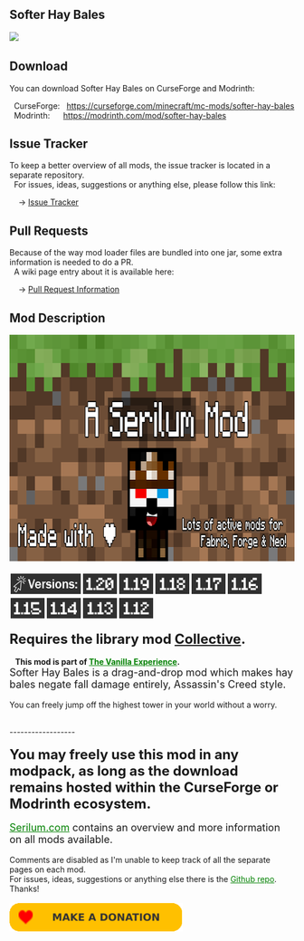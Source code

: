 <h2>Softer Hay Bales</h2>
<p><a href="https://github.com/Serilum/Softer-Hay-Bales"><img src="https://serilum.com/assets/data/logo/softer-hay-bales.png"></a></p><h2>Download</h2>
<p>You can download Softer Hay Bales on CurseForge and Modrinth:</p><p>&nbsp;&nbsp;CurseForge: &nbsp;&nbsp;<a href="https://curseforge.com/minecraft/mc-mods/softer-hay-bales">https://curseforge.com/minecraft/mc-mods/softer-hay-bales</a><br>&nbsp;&nbsp;Modrinth: &nbsp;&nbsp;&nbsp;&nbsp;&nbsp;<a href="https://modrinth.com/mod/softer-hay-bales">https://modrinth.com/mod/softer-hay-bales</a></p>
<h2>Issue Tracker</h2>
<p>To keep a better overview of all mods, the issue tracker is located in a separate repository.<br>&nbsp;&nbsp;For issues, ideas, suggestions or anything else, please follow this link:</p>
<p>&nbsp;&nbsp;&nbsp;&nbsp;-> <a href="https://serilum.com/url/issue-tracker">Issue Tracker</a></p>
<h2>Pull Requests</h2>
<p>Because of the way mod loader files are bundled into one jar, some extra information is needed to do a PR.<br>&nbsp;&nbsp;A wiki page entry about it is available here:</p>
<p>&nbsp;&nbsp;&nbsp;&nbsp;-> <a href="https://serilum.com/url/pull-requests">Pull Request Information</a></p>
<h2>Mod Description</h2>
<p><a href="https://serilum.com/" rel="nofollow"><img src="https://github.com/Serilum/.cdn/blob/main/description/header/header.png" alt="" width="838" height="400"></a><br><br><a href="https://legacy.curseforge.com/minecraft/mc-mods/softer-hay-bales/files"><img src="https://github.com/Serilum/.cdn/raw/main/description/versions/header.png"></a><a href="https://legacy.curseforge.com/minecraft/mc-mods/softer-hay-bales/files/all?filter-status=1&filter-game-version=1738749986:75125" rel="nofollow"><img src="https://github.com/Serilum/.cdn/raw/main/description/versions/1_20.png"></a><a href="https://legacy.curseforge.com/minecraft/mc-mods/softer-hay-bales/files/all?filter-status=1&filter-game-version=1738749986:73407" rel="nofollow"><img src="https://github.com/Serilum/.cdn/raw/main/description/versions/1_19.png"></a><a href="https://legacy.curseforge.com/minecraft/mc-mods/softer-hay-bales/files/all?filter-status=1&filter-game-version=1738749986:73250" rel="nofollow"><img src="https://github.com/Serilum/.cdn/raw/main/description/versions/1_18.png"></a><a href="https://legacy.curseforge.com/minecraft/mc-mods/softer-hay-bales/files/all?filter-status=1&filter-game-version=1738749986:73242" rel="nofollow"><img src="https://github.com/Serilum/.cdn/raw/main/description/versions/1_17.png"></a><a href="https://legacy.curseforge.com/minecraft/mc-mods/softer-hay-bales/files/all?filter-status=1&filter-game-version=1738749986:70886" rel="nofollow"><img src="https://github.com/Serilum/.cdn/raw/main/description/versions/1_16.png"></a><a href="https://legacy.curseforge.com/minecraft/mc-mods/softer-hay-bales/files/all?filter-status=1&filter-game-version=1738749986:68722" rel="nofollow"><img src="https://github.com/Serilum/.cdn/raw/main/description/versions/1_15.png"></a><a href="https://legacy.curseforge.com/minecraft/mc-mods/softer-hay-bales/files/all?filter-status=1&filter-game-version=1738749986:64806" rel="nofollow"><img src="https://github.com/Serilum/.cdn/raw/main/description/versions/1_14.png"></a><a href="https://legacy.curseforge.com/minecraft/mc-mods/softer-hay-bales/files/all?filter-status=1&filter-game-version=1738749986:55023" rel="nofollow"><img src="https://github.com/Serilum/.cdn/raw/main/description/versions/1_13.png"></a><a href="https://legacy.curseforge.com/minecraft/mc-mods/softer-hay-bales/files/all?filter-status=1&filter-game-version=1738749986:628" rel="nofollow"><img src="https://github.com/Serilum/.cdn/raw/main/description/versions/1_12.png"></a><br><br><strong><span style="font-size:24px">Requires the library mod&nbsp;<a style="font-size:24px" href="https://www.curseforge.com/minecraft/mc-mods/collective" rel="nofollow">Collective</a>.</span></strong><strong>&nbsp;<br><br> &nbsp; &nbsp;This mod is part of <span style="color:#008000"><a style="color:#008000" href="https://curseforge.com/minecraft/modpacks/the-vanilla-experience" rel="nofollow">The Vanilla Experience</a></span>.</strong><br><span style="font-size:18px">Softer Hay Bales is a drag-and-drop mod which makes hay bales negate fall damage entirely, Assassin's Creed style.</span><br><br>You can freely jump off the highest tower in your world without a worry.</p>
<p><br>------------------<br><br><span style="font-size:24px"><strong>You may freely use this mod in any modpack, as long as the download remains hosted within the CurseForge or Modrinth ecosystem.</strong></span><br><br><span style="font-size:18px"><a style="font-size:18px;color:#008000" href="https://serilum.com/" rel="nofollow">Serilum.com</a> contains an overview and more information on all mods available.</span><br><br><span style="font-size:14px">Comments are disabled as I'm unable to keep track of all the separate pages on each mod.</span><span style="font-size:14px"><br>For issues, ideas, suggestions or anything else there is the&nbsp;<a style="font-size:14px;color:#008000" href="https://serilum.com/url/issue-tracker" rel="nofollow">Github repo</a>. Thanks!</span><span style="font-size:6px"><br><br></span><a href="https://ricksouth.com/donate" rel="nofollow"><img src="https://github.com/Serilum/.cdn/raw/main/description/shields/donation_rounded.svg" alt="" width="306" height="50"></a></p>